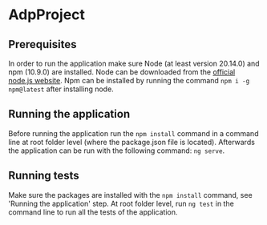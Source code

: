 # AdpProject

## Prerequisites

In order to run the application make sure Node (at least version 20.14.0) and npm (10.9.0) are installed.
Node can be downloaded from the [official node.js website](https://nodejs.org/en/download/prebuilt-installer).
Npm can be installed by running the command `npm i -g npm@latest` after installing node.

## Running the application

Before running the application run the `npm install` command in a command line at root folder level (where the package.json file is located).
Afterwards the application can be run with the following command: `ng serve`.

## Running tests

Make sure the packages are installed with the `npm install` command, see 'Running the application' step.
At root folder level, run `ng test` in the command line to run all the tests of the application.

